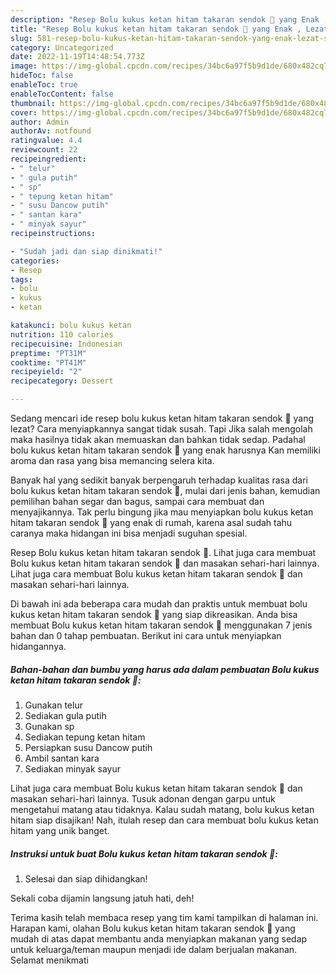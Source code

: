 ```yaml
---
description: "Resep Bolu kukus ketan hitam takaran sendok 🤤 yang Enak , Lezat Sekali"
title: "Resep Bolu kukus ketan hitam takaran sendok 🤤 yang Enak , Lezat Sekali"
slug: 581-resep-bolu-kukus-ketan-hitam-takaran-sendok-yang-enak-lezat-sekali
category: Uncategorized
date: 2022-11-19T14:48:54.773Z
image: https://img-global.cpcdn.com/recipes/34bc6a97f5b9d1de/680x482cq70/bolu-kukus-ketan-hitam-takaran-sendok-foto-resep-utama.jpg
hideToc: false
enableToc: true
enableTocContent: false
thumbnail: https://img-global.cpcdn.com/recipes/34bc6a97f5b9d1de/680x482cq70/bolu-kukus-ketan-hitam-takaran-sendok-foto-resep-utama.jpg
cover: https://img-global.cpcdn.com/recipes/34bc6a97f5b9d1de/680x482cq70/bolu-kukus-ketan-hitam-takaran-sendok-foto-resep-utama.jpg
author: Admin
authorAv: notfound
ratingvalue: 4.4
reviewcount: 22
recipeingredient:
- " telur"
- " gula putih"
- " sp"
- " tepung ketan hitam"
- " susu Dancow putih"
- " santan kara"
- " minyak sayur"
recipeinstructions:

- "Sudah jadi dan siap dinikmati!"
categories:
- Resep
tags:
- bolu
- kukus
- ketan

katakunci: bolu kukus ketan 
nutrition: 110 calories
recipecuisine: Indonesian
preptime: "PT31M"
cooktime: "PT41M"
recipeyield: "2"
recipecategory: Dessert

---
```



Sedang mencari ide resep bolu kukus ketan hitam takaran sendok 🤤 yang lezat? Cara menyiapkannya sangat tidak susah. Tapi Jika salah mengolah maka hasilnya tidak akan memuaskan dan bahkan tidak sedap. Padahal bolu kukus ketan hitam takaran sendok 🤤 yang enak harusnya Kan memiliki aroma dan rasa yang bisa memancing selera kita.


Banyak hal yang sedikit banyak berpengaruh terhadap kualitas rasa dari bolu kukus ketan hitam takaran sendok 🤤, mulai dari jenis bahan, kemudian pemilihan bahan segar dan bagus, sampai cara membuat dan menyajikannya. Tak perlu bingung jika mau menyiapkan bolu kukus ketan hitam takaran sendok 🤤 yang enak di rumah, karena asal sudah tahu caranya maka hidangan ini bisa menjadi suguhan spesial.

Resep Bolu kukus ketan hitam takaran sendok 🤤. Lihat juga cara membuat Bolu kukus ketan hitam takaran sendok 🤤 dan masakan sehari-hari lainnya. Lihat juga cara membuat Bolu kukus ketan hitam takaran sendok 🤤 dan masakan sehari-hari lainnya.


Di bawah ini ada beberapa cara mudah dan praktis untuk membuat bolu kukus ketan hitam takaran sendok 🤤 yang siap dikreasikan. Anda bisa membuat Bolu kukus ketan hitam takaran sendok 🤤 menggunakan 7 jenis bahan dan 0 tahap pembuatan. Berikut ini cara untuk menyiapkan hidangannya.

<!--inarticleads1-->

##### Bahan-bahan dan bumbu yang harus ada dalam pembuatan Bolu kukus ketan hitam takaran sendok 🤤:

1. Gunakan  telur
1. Sediakan  gula putih
1. Gunakan  sp
1. Sediakan  tepung ketan hitam
1. Persiapkan  susu Dancow putih
1. Ambil  santan kara
1. Sediakan  minyak sayur


Lihat juga cara membuat Bolu kukus ketan hitam takaran sendok 🤤 dan masakan sehari-hari lainnya. Tusuk adonan dengan garpu untuk mengetahui matang atau tidaknya. Kalau sudah matang, bolu kukus ketan hitam siap disajikan! Nah, itulah resep dan cara membuat bolu kukus ketan hitam yang unik banget. 

<!--inarticleads2-->

##### Instruksi untuk buat Bolu kukus ketan hitam takaran sendok 🤤:


1. Selesai dan siap dihidangkan!

Sekali coba dijamin langsung jatuh hati, deh! 

Terima kasih telah membaca resep yang tim kami tampilkan di halaman ini. Harapan kami, olahan Bolu kukus ketan hitam takaran sendok 🤤 yang mudah di atas dapat membantu anda menyiapkan makanan yang sedap untuk keluarga/teman maupun menjadi ide dalam berjualan makanan. Selamat menikmati
